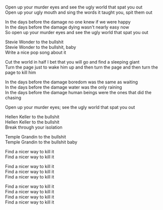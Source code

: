 Open up your murder eyes and see the ugly world that spat you out  
Open up your ugly mouth and sing the words it taught you, spit them out

In the days before the damage no one knew if we were happy  
In the days before the damage dying wasn't nearly easy now  
So open up your murder eyes and see the ugly world that spat you out

Stevie Wonder to the bullshit  
Stevie Wonder to the bullshit, baby  
Write a nice pop song about it

Cut the world in half I bet that you will go and find a sleeping giant  
Turn the page just to wake him up and then turn the page and then turn the page to kill him

In the days before the damage boredom was the same as waiting  
In the days before the damage water was the only raining  
In the days before the damage human beings were the ones that did the chasing

Open up your murder eyes; see the ugly world that spat you out

Hellen Keller to the bullshit  
Hellen Keller to the bullshit  
Break through your isolation

Temple Grandin to the bullshit  
Temple Grandin to the bullshit baby

Find a nicer way to kill it  
Find a nicer way to kill it

Find a nicer way to kill it  
Find a nicer way to kill it  
Find a nicer way to kill it

Find a nicer way to kill it  
Find a nicer way to kill it  
Find a nicer way to kill it  
Find a nicer way to kill it
